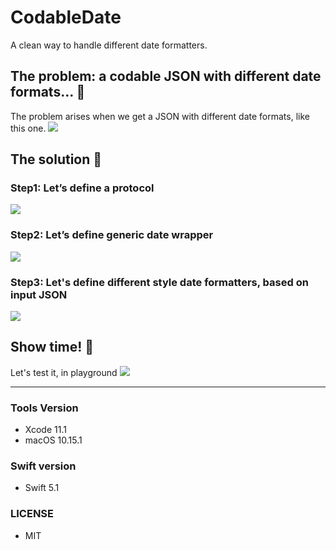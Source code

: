 # CodableDate
A clean way to handle different date formatters.

## The problem: a codable JSON with different date formats... 🤔
The problem arises when we get a JSON with different date formats, like this one.
![](https://user-images.githubusercontent.com/5364500/69673603-f898e880-109a-11ea-9639-458907137958.png)

## The solution 🚀

### Step1: Let’s define a protocol
![](https://user-images.githubusercontent.com/5364500/69673758-5d544300-109b-11ea-80b0-c1c631a00dba.png)

### Step2: Let’s define generic date wrapper
![](https://user-images.githubusercontent.com/5364500/69674068-03a04880-109c-11ea-92d5-fac15e5bb164.png)

### Step3: Let's define different style date formatters, based on input JSON
![](https://user-images.githubusercontent.com/5364500/69674287-71e50b00-109c-11ea-9a07-06ad8f96c02b.png)

## Show time! 🔨
Let's test it, in playground
![](https://user-images.githubusercontent.com/5364500/69674528-ef108000-109c-11ea-8eb4-0e54bab8ec10.png)

---
### Tools Version
- Xcode 11.1
- macOS 10.15.1

### Swift version
* Swift 5.1

### LICENSE
* MIT
